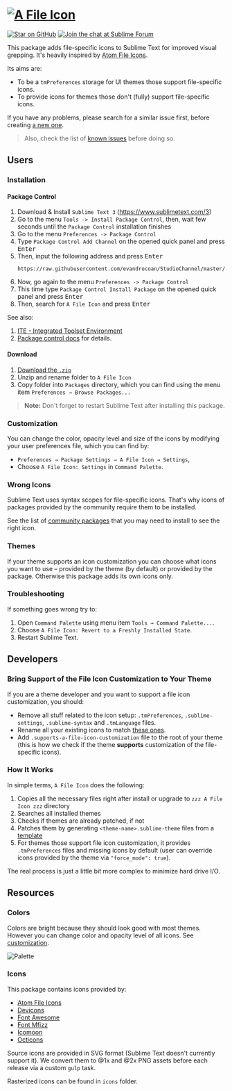 # [![A File Icon][img-logo]][downloads]

[![Star on GitHub][img-stars]][stars]
[![Join the chat at Sublime Forum][img-forum]][forum]

This package adds file-specific icons to Sublime Text for improved visual grepping. It's heavily inspired by [Atom File Icons](https://github.com/file-icons/atom).

Its aims are:

* To be a `tmPreferences` storage for UI themes those support file-specific icons.
* To provide icons for themes those don't (fully) support file-specific icons.

If you have any problems, please search for a similar issue first, before creating [a new one][new-issue].

> Also, check the list of [known issues][known-issues] before doing so.

## Users

### Installation

#### Package Control

1. Download & Install `Sublime Text 3` (https://www.sublimetext.com/3)
1. Go to the menu `Tools -> Install Package Control`, then,
   wait few seconds until the `Package Control` installation finishes
1. Go to the menu `Preferences -> Package Control`
1. Type `Package Control Add Channel` on the opened quick panel and press <kbd>Enter</kbd>
1. Then, input the following address and press <kbd>Enter</kbd>
   ```
   https://raw.githubusercontent.com/evandrocoan/StudioChannel/master/channel.json
   ```
1. Now, go again to the menu `Preferences -> Package Control`
1. This time type `Package Control Install Package` on the opened quick panel and press <kbd>Enter</kbd>
1. Then, search for `A File Icon` and press <kbd>Enter</kbd>

See also:
1. [ITE - Integrated Toolset Environment](https://github.com/evandrocoan/ITE)
1. [Package control docs](https://packagecontrol.io/docs/usage) for details.


#### Download

1. [Download the `.zip`][release]
2. Unzip and rename folder to `A File Icon`
3. Copy folder into `Packages` directory, which you can find using the menu item `Preferences → Browse Packages...`

> **Note:** Don't forget to restart Sublime Text after installing this package.

### Customization

You can change the color, opacity level and size of the icons by modifying your user preferences file, which you can find by:

* `Preferences → Package Settings → A File Icon → Settings`,
* Choose `A File Icon: Settings` in `Command Palette`.

### Wrong Icons

Sublime Text uses syntax scopes for file-specific icons. That's why icons of packages provided by the community require them to be installed.

See the list of [community packages][packages] that you may need to install to see the right icon.

### Themes

If your theme supports an icon customization you can choose what icons you want to use – provided by the theme (by default) or provided by the package. Otherwise this package adds its own icons only.

### Troubleshooting

If something goes wrong try to:

1. Open `Command Palette` using menu item `Tools → Command Palette...`.
2. Choose `A File Icon: Revert to a Freshly Installed State`.
3. Restart Sublime Text.

## Developers

### Bring Support of the File Icon Customization to Your Theme

If you are a theme developer and you want to support a file icon customization, you should:

* Remove all stuff related to the icon setup: `.tmPreferences`, `.sublime-settings`, `.sublime-syntax` and `.tmLanguage` files.
* Rename all your existing icons to match [these ones][icons].
* Add `.supports-a-file-icon-customization` file to the root of your theme (this is how we check if the theme **supports** customization of the file-specific icons).

### How It Works

In simple terms, `A File Icon` does the following:

1. Copies all the necessary files right after install or upgrade to `zzz A File Icon zzz` directory
2. Searches all installed themes
3. Checks if themes are already patched, if not
4. Patches them by generating `<theme-name>.sublime-theme` files from a [template][template]
5. For themes those support file icon customization, it provides `.tmPreferences` files and missing icons by default (user can override icons provided by the theme via `"force_mode": true`).

The real process is just a little bit more complex to minimize hard drive I/O.

## Resources

### Colors

Colors are bright because they should look good with most themes. However you can change color and opacity level of all icons. See [customization][customization].

![Palette][img-palette]

### Icons

This package contains icons provided by:

- [Atom File Icons](https://github.com/file-icons/atom)
- [Devicons](http://vorillaz.github.io/devicons/#/main)
- [Font Awesome](http://fontawesome.io/)
- [Font Mfizz](http://fizzed.com/oss/font-mfizz)
- [Icomoon](https://icomoon.io/)
- [Octicons](https://octicons.github.com/)

Source icons are provided in SVG format (Sublime Text doesn't currently support it). We convert them to @1x and @2x PNG assets before each release via a custom `gulp` task.

Rasterized icons can be found in `icons` folder.

<!-- Misc -->

[customization]: https://github.com/evandroforks/AFileIcon#customization
[downloads]: https://packagecontrol.io/packages/A%20File%20Icon 'A File Icon @ Package Control'
[forum]: https://forum.sublimetext.com/t/a-file-icon-sublime-file-specific-icons-for-improved-visual-grepping/25874
[icons]: https://github.com/evandroforks/AFileIcon/tree/develop/icons/multi
[known-issues]: https://github.com/evandroforks/AFileIcon/labels/known%20issue
[new-issue]: https://github.com/evandroforks/AFileIcon/issues/new
[packages]: https://github.com/evandroforks/AFileIcon/blob/develop/PACKAGES.md
[release]: https://github.com/evandroforks/AFileIcon/releases
[stars]: https://github.com/evandroforks/AFileIcon/stargazers
[template]: https://github.com/evandroforks/AFileIcon/blob/develop/common/templates/theme.py
[issues]: https://github.com/evandroforks/AFileIcon/issues

<!-- Assets -->

[img-forum]: media/reply-on-forum.svg
[img-getting-started]: media/getting-started.jpg
[img-logo]: media/logo.png
[img-palette]: media/palette.png
[img-stars]: media/star-on-github.svg
